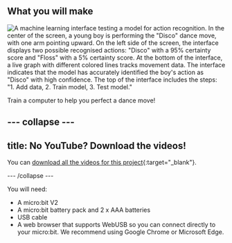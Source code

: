## What you will make

![A machine learning interface testing a model for action recognition. In the center of the screen, a young boy is performing the "Disco" dance move, with one arm pointing upward. On the left side of the screen, the interface displays two possible recognised actions: "Disco" with a 95% certainty score and "Floss" with a 5% certainty score. At the bottom of the interface, a live graph with different colored lines tracks movement data. The interface indicates that the model has accurately identified the boy's action as "Disco" with high confidence. The top of the interface includes the steps: "1. Add data, 2. Train model, 3. Test model."](images/wywm.png)

Train a computer to help you perfect a dance move!

--- collapse ---
---
title: No YouTube? Download the videos!
---

You can [download all the videos for this project](https://rpf.io/p/en/dance-detector-go){:target="_blank"}. 


--- /collapse ---

You will need:
- A micro:bit V2
- A micro:bit battery pack and 2 x AAA batteries 
- USB cable
- A web browser that supports WebUSB so you can connect directly to your micro:bit. We recommend using Google Chrome or Microsoft Edge.